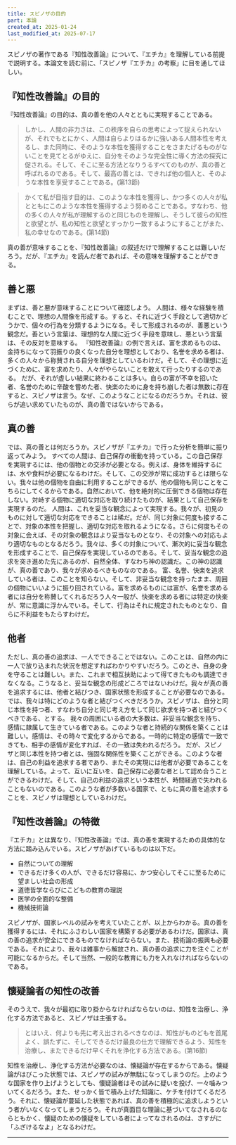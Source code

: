 ```yaml
---
title: スピノザの目的
part: 本論
created_at: 2025-01-24
last_modified_at: 2025-07-17
---
```


スピノザの著作である『知性改善論』について、『エチカ』を理解している前提で説明する。本論文を読む前に、「スピノザ『エチカ』の考察」に目を通してほしい。

## 『知性改善論』の目的

『知性改善論』の目的は、真の善を他の人々とともに実現することである。

>しかし、人間の非力さは、この秩序を自らの思考によって捉えられないが、それでもとにかく、人間は自らよりはるかに強いある人間本性を考えるし、また同時に、そのような本性を獲得することをさまたげるものがないことを見てとるがゆえに、自分をそのような完全性に導く方法の探究に促される。そして、そこに至る方法となりうるすべてのものが、真の善と呼ばれるのである。そして、最高の善とは、できれば他の個人と、そのような本性を享受することである。(第13節)

>かくて私が目指す目的は、このような本性を獲得し、かつ多くの人々が私とともにこのような本性を獲得するよう努めることである。すなわち、他の多くの人々が私が理解するのと同じものを理解し、そうして彼らの知性と欲望とが、私の知性と欲望とすっかり一致するようにすることがまた、私の幸せなのである。(第14節)

真の善が意味することを、『知性改善論』の叙述だけで理解することは難しいだろう。だが、『エチカ』を読んだ者であれば、その意味を理解することができる。

## 善と悪

まずは、善と悪が意味することについて確認しよう。
人間は、様々な経験を積むことで、理想の人間像を形成する。すると、それに近づく手段として適切かどうかで、個々の行為を分類するようになる。そして形成されるのが、善悪という観念だ。善という言葉は、理想的な人間に近づく手段を意味し、悪という言葉は、その反対を意味する。
『知性改善論』の例で言えば、富を求めるものは、金持ちになって羽振りの良くなった自分を理想としており、名誉を求める者は、多くの人々から称賛される自分を理想としているわけだ。そして、その理想に近づくために、富を求めたり、人々がやらないことを敢えて行ったりするのである。
だが、それが虚しい結果に終わることは多い。自らの富が不幸を招いた者、名誉のために辛酸を嘗めた者、快楽のために身を持ち崩した者は無数に存在すると、スピノザは言う。なぜ、このようなことになるのだろうか。それは、彼らが追い求めていたものが、真の善ではないからである。

## 真の善

では、真の善とは何だろうか。スピノザが『エチカ』で行った分析を簡単に振り返ってみよう。
すべての人間は、自己保存の衝動を持っている。この自己保存を実現するには、他の個物との交渉が必要となる。例えば、身体を維持するには、水や食料が必要になるわけだ。そして、この交渉が常に成功するとは限らない。我々は他の個物を自由に利用することができるが、他の個物も同じことをこちらにしてくるからである。自然において、他を絶対的に圧倒できる個物は存在しない。対峙する個物に適切な対応を取り続けたものが、結果として自己保存を実現するのだ。
人間は、これを妥当な観念によって実現する。我々が、初見のものに対して適切な対応をできることは稀だ。だが、同じ対象に何度も接することで、対象の本性を把握し、適切な対応を取れるようになる。さらに何度もその対象に会えば、その対象の観念はより妥当なものとなり、その対象への対応もより適切なものとなるだろう。我々は、多くの対象について、漸次的に妥当な観念を形成することで、自己保存を実現しているのである。そして、妥当な観念の追求を突き進めた先にあるのが、自然全体、すなわち神の認識だ。この神の認識が、真の善であり、我々が求めるべきものなのである。
富、名誉、快楽を追求している者は、このことを知らない。そして、非妥当な観念を持ったまま、周囲の個物にいいように振り回されている。富を求めるものには富が、名誉を求める者には自分を称賛してくれるだろう人々一般が、快楽を求める者には特定の快楽が、常に意識に浮かんでいる。そして、行為はそれに規定されたものとなり、自らに不利益をもたらすわけだ。

## 他者

ただし、真の善の追求は、一人でできることではない。このことは、自然の内に一人で放り込まれた状況を想定すればわかりやすいだろう。このとき、自身の身を守ることは難しい。また、これまで相互扶助によって得てきたものも調達できなくなる。こうなると、妥当な観念の形成どころではないわけだ。我々が真の善を追求するには、他者と結びつき、国家状態を形成することが必要なのである。
では、我々は特にどのような者と結びつくべきだろうか。スピノザは、自分と同じ本性を持つ者、すなわち自分と同じ考え方をして同じ欲求を持つ者と結びつくべきである、とする。
我々の周囲にいる者の大多数は、非妥当な観念を持ち、感情に隷属して生きている者である。このような者と持続的な関係を築くことは難しい。感情は、その時々で変化するからである。一時的に特定の感情で一致できても、相手の感情が変化すれば、その一致は失われるだろう。
だが、スピノザと同じ本性を持つ者とは、強固な関係性を築くことができる。このような者は、自己の利益を追求する者であり、またその実現には他者が必要であることを理解している。よって、互いに互いを、自己保存に必要な者として認め合うことができるわけだ。そして、自己の利益の追求という本性が、時間経過で失われることもないのである。このような者が多数いる国家で、ともに真の善を追求することを、スピノザは理想としているわけだ。

## 『知性改善論』の特徴

『エチカ』とは異なり、『知性改善論』では、真の善を実現するための具体的な方法に踏み込んでいる。スピノザがあげているものは以下だ。

- 自然についての理解
- できるだけ多くの人が、できるだけ容易に、かつ安心してそこに至るために望ましい社会の形成
- 道徳哲学ならびにこどもの教育の理説
- 医学の全面的な整備
- 機械技術論

スピノザが、国家レベルの試みを考えていたことが、以上からわかる。真の善を獲得するには、それにふさわしい国家を構築する必要があるわけだ。国家は、真の善の追求が安全にできるものでなければならない。また、技術論の振興も必要である。それにより、我々は雑事から解放され、真の善の追求に力を注ぐことが可能になるからだ。そして当然、一般的な教育にも力を入れなければならないのである。

## 懐疑論者の知性の改善

そのうえで、我々が最初に取り掛からなければならないのは、知性を治療し、浄化する方法であると、スピノザは主張する。

>とはいえ、何よりも先に考え出されるべきなのは、知性がものどもを首尾よく、誤たずに、そしてできるだけ最良の仕方で理解できるよう、知性を治療し、またできるだけ早くそれを浄化する方法である。(第16節)

知性を治療し、浄化する方法が必要なのは、懐疑論が存在するからである。懐疑論がはびこった状態では、スピノザの試みが無駄になってしまうのだ。上のような国家を作り上げようとしても、懐疑論者はその試みに疑いを投げ、一々噛みついてくるだろう。また、せっかく皆で積み上げた知識に、ケチを付けてくるだろう。それに、懐疑論が蔓延した状態であれば、真の善を積極的に追求しようという者がいなくなってしまうだろう。それが真面目な理論に基づいてなされるのならともかく、懐疑のための懐疑をしている者によってなされるのは、さすがに「ふざけるなよ」となるわけだ。

---